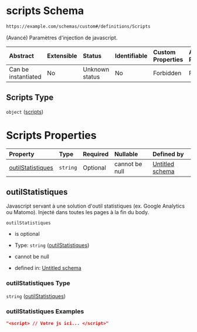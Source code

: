 # scripts Schema

```txt
https://example.com/schemas/custom#/definitions/Scripts
```

(Avancé) Paramètres d'injection de javascript.

| Abstract            | Extensible | Status         | Identifiable | Custom Properties | Additional Properties | Access Restrictions | Defined In                                                                   |
| :------------------ | :--------- | :------------- | :----------- | :---------------- | :-------------------- | :------------------ | :--------------------------------------------------------------------------- |
| Can be instantiated | No         | Unknown status | No           | Forbidden         | Forbidden             | none                | [FRW.form.schema.json\*](../out/FRW.form.schema.json "open original schema") |

## Scripts Type

`object` ([scripts](frw-definitions-scripts.md))

# Scripts Properties

| Property                                | Type     | Required | Nullable       | Defined by                                                                                                                                                        |
| :-------------------------------------- | :------- | :------- | :------------- | :---------------------------------------------------------------------------------------------------------------------------------------------------------------- |
| [outilStatistiques](#outilstatistiques) | `string` | Optional | cannot be null | [Untitled schema](frw-definitions-scripts-properties-outilstatistiques.md "https://example.com/schemas/custom#/definitions/Scripts/properties/outilStatistiques") |

## outilStatistiques

Javascript servant à une solution d'outil statistiques (ex. Google Analytics ou Matomo). Injecté dans toutes les pages à la fin du body.

`outilStatistiques`

*   is optional

*   Type: `string` ([outilStatistiques](frw-definitions-scripts-properties-outilstatistiques.md))

*   cannot be null

*   defined in: [Untitled schema](frw-definitions-scripts-properties-outilstatistiques.md "https://example.com/schemas/custom#/definitions/Scripts/properties/outilStatistiques")

### outilStatistiques Type

`string` ([outilStatistiques](frw-definitions-scripts-properties-outilstatistiques.md))

### outilStatistiques Examples

```json
"<script> // Votre js ici... </script>"
```
